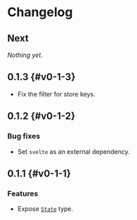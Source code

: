 # Changelog

## Next

_Nothing yet._

## 0.1.3 {#v0-1-3}

- Fix the filter for store keys.

## 0.1.2 {#v0-1-2}

### Bug fixes

- Set `svelte` as an external dependency.

## 0.1.1 {#v0-1-1}

### Features

- Expose [`State`](https://tb.dev.br/tauri-store/reference/tauri-plugin-svelte/types/State.html) type.
